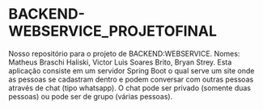 # BACKEND-WEBSERVICE_PROJETOFINAL
Nosso repositório para o projeto de BACKEND:WEBSERVICE. Nomes: Matheus Braschi Haliski, Victor Luis Soares Brito, Bryan Strey.
Esta aplicação consiste em um servidor Spring Boot o qual serve um site onde as pessoas se cadastram dentro e podem conversar com outras pessoas
através de chat (tipo whatsapp). O chat pode ser privado (somente duas pessoas) ou pode ser de grupo (várias pessoas).
